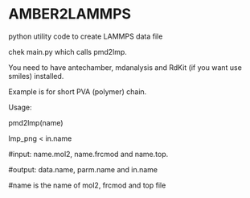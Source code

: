 # AMBER2LAMMPS
python utility code to create LAMMPS data file

chek main.py which calls pmd2lmp. 

You need to have antechamber, mdanalysis and RdKit (if you want use smiles) installed. 

Example is for short PVA (polymer) chain.

Usage:

pmd2lmp(name)

lmp_png < in.name

#input: name.mol2, name.frcmod and name.top.

#output: data.name, parm.name and in.name  

#name is the name of mol2, frcmod and top file
